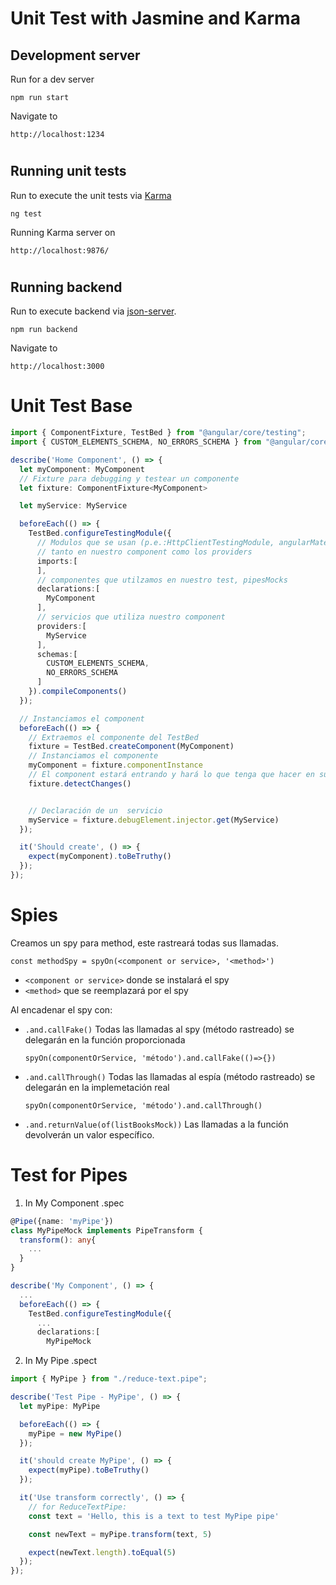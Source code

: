 # Unit Test with Jasmine and Karma

## Development server

Run for a dev server
```
npm run start
```

Navigate to
```
http://localhost:1234
```

#

## Running unit tests

Run to execute the unit tests via [Karma](https://karma-runner.github.io)
```
ng test
```
Running Karma server on
```
http://localhost:9876/
```

#

## Running backend

Run to execute backend via [json-server](https://github.com/typicode/json-server).
```
npm run backend
```
Navigate to
```
http://localhost:3000
```

#

# Unit Test Base

```typescript
import { ComponentFixture, TestBed } from "@angular/core/testing";
import { CUSTOM_ELEMENTS_SCHEMA, NO_ERRORS_SCHEMA } from "@angular/core";

describe('Home Component', () => {
  let myComponent: MyComponent
  // Fixture para debugging y testear un componente
  let fixture: ComponentFixture<MyComponent>

  let myService: MyService

  beforeEach(() => {
    TestBed.configureTestingModule({
      // Modulos que se usan (p.e.:HttpClientTestingModule, angularMaterial)
      // tanto en nuestro component como los providers
      imports:[
      ],
      // componentes que utilzamos en nuestro test, pipesMocks
      declarations:[
        MyComponent
      ],
      // servicios que utiliza nuestro component
      providers:[
        MyService
      ],
      schemas:[
        CUSTOM_ELEMENTS_SCHEMA,
        NO_ERRORS_SCHEMA
      ]
    }).compileComponents()
  });

  // Instanciamos el component
  beforeEach(() => {
    // Extraemos el componente del TestBed
    fixture = TestBed.createComponent(MyComponent)
    // Instanciamos el componente
    myComponent = fixture.componentInstance
    // El component estará entrando y hará lo que tenga que hacer en su método ngOnInit()
    fixture.detectChanges()


    // Declaración de un  servicio
    myService = fixture.debugElement.injector.get(MyService)
  });

  it('Should create', () => {
    expect(myComponent).toBeTruthy()
  });
});
```

#

# Spies

Creamos un spy para method, este rastreará todas sus llamadas.

```
const methodSpy = spyOn(<component or service>, '<method>')
```
* `<component or service>` donde se instalará el spy
* `<method>` que se reemplazará por el spy

Al encadenar el spy con:

*   `.and.callFake()`
    Todas las llamadas al spy (método rastreado) se delegarán en la función proporcionada
    ```
    spyOn(componentOrService, 'método').and.callFake(()=>{})
    ```

*   `.and.callThrough()`
    Todas las llamadas al espía (método rastreado) se delegarán en la implemetación real
    ```
    spyOn(componentOrService, 'método').and.callThrough()
    ```

*   `.and.returnValue(of(listBooksMock))`
    Las llamadas a la función devolverán un valor específico.

#

# Test for Pipes

1. In My Component .spec

```typescript
@Pipe({name: 'myPipe'})
class MyPipeMock implements PipeTransform {
  transform(): any{
    ...
  }
}

describe('My Component', () => {
  ...
  beforeEach(() => {
    TestBed.configureTestingModule({
      ...
      declarations:[
        MyPipeMock
```

2. In My Pipe .spect

```typescript
import { MyPipe } from "./reduce-text.pipe";

describe('Test Pipe - MyPipe', () => {
  let myPipe: MyPipe

  beforeEach(() => {
    myPipe = new MyPipe()
  });

  it('should create MyPipe', () => {
    expect(myPipe).toBeTruthy()
  });

  it('Use transform correctly', () => {
    // for ReduceTextPipe:
    const text = 'Hello, this is a text to test MyPipe pipe'

    const newText = myPipe.transform(text, 5)

    expect(newText.length).toEqual(5)
  });
});
```